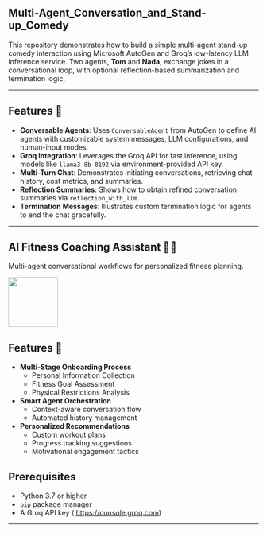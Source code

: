 ## Multi-Agent_Conversation_and_Stand-up_Comedy

This repository demonstrates how to build a simple multi-agent stand-up comedy interaction using Microsoft AutoGen and Groq’s low-latency LLM inference service. Two agents, **Tom** and **Nada**, exchange jokes in a conversational loop, with optional reflection-based summarization and termination logic.

---

## Features 🚀

- **Conversable Agents**: Uses `ConversableAgent` from AutoGen to define AI agents with customizable system messages, LLM configurations, and human-input modes.
- **Groq Integration**: Leverages the Groq API for fast inference, using models like `llama3-8b-8192` via environment-provided API key.
- **Multi-Turn Chat**: Demonstrates initiating conversations, retrieving chat history, cost metrics, and summaries.
- **Reflection Summaries**: Shows how to obtain refined conversation summaries via `reflection_with_llm`.
- **Termination Messages**: Illustrates custom termination logic for agents to end the chat gracefully.

---
## AI Fitness Coaching Assistant 🤖💪
Multi-agent conversational workflows for personalized fitness planning.

<img src="https://github.com/user-attachments/assets/a3282918-6f40-43cb-b8c5-734e17782dbe" 
     width="100" 
     style="max-width: 100%; height: auto;">


## Features 🚀

- **Multi-Stage Onboarding Process**
  - Personal Information Collection
  - Fitness Goal Assessment
  - Physical Restrictions Analysis
- **Smart Agent Orchestration**
  - Context-aware conversation flow
  - Automated history management
- **Personalized Recommendations**
  - Custom workout plans
  - Progress tracking suggestions
  - Motivational engagement tactics

## Prerequisites

- Python 3.7 or higher
- `pip` package manager
- A Groq API key ( https://console.groq.com)

---










